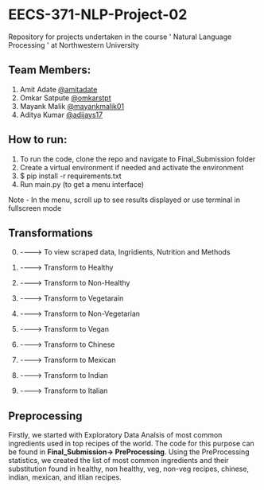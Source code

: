# EECS-371-NLP-Project-02
Repository for projects undertaken in the course ' Natural Language Processing ' at Northwestern University

## Team Members:

1. Amit Adate [@amitadate](https://github.com/amitadate)
2. Omkar Satpute [@omkarstpt](https://github.com/omkarstpt)
3. Mayank Malik [@mayankmalik01](https://github.com/mayankmalik01)
4. Aditya Kumar [@adijays17](https://github.com/adijays17)

## How to run:
1. To run the code, clone the repo and navigate to Final_Submission folder
2. Create a virtual environment if needed and activate the environment
3. $ pip install -r  requirements.txt
4. Run main.py (to get a menu interface)

Note - In the menu, scroll up to see results displayed or use terminal in fullscreen mode

## Transformations

0) ----> To view scraped data, Ingridients, Nutrition and Methods

1) ----> Transform to Healthy

2) ----> Transform to Non-Healthy

3) ----> Transform to Vegetarain

4) ----> Transform to Non-Vegetarian

5) ----> Transform to Vegan

6) ----> Transform to Chinese

7) ----> Transform to Mexican

8) ----> Transform to Indian

9) ----> Transform to Italian

## Preprocessing

Firstly, we started with Exploratory Data Analsis of most common ingredients used in top recipes of the world. The code for this purpose can be found in **Final_Submission-> PreProcessing**. Using the PreProcessing statistics, we created the list of most common ingredients  and their substitution found in healthy, non healthy, veg, non-veg recipes, chinese, indian, mexican, and itlian recipes.

